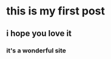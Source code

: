 <DOCTYPE html>
<html>
<head>
  <title>
    first-time
  </title>
</head>
<body>
<h1>
  this is my first post
</h1>
<h2>
  i hope you love it
</h2>
 <h3>
   it's a wonderful site
 </h3> 
</body>





  
</html>
